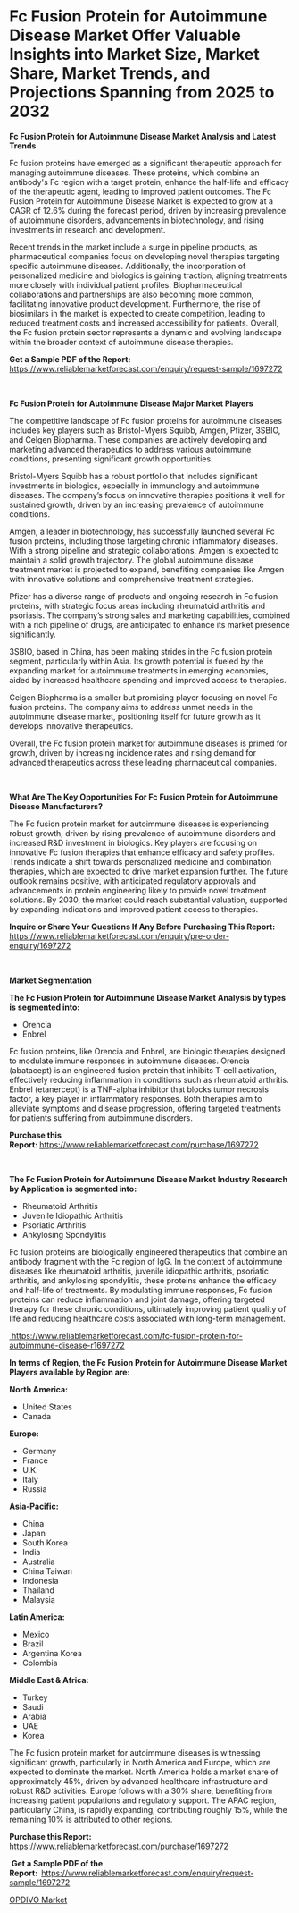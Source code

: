 <p><h1>Fc Fusion Protein for Autoimmune Disease Market Offer Valuable Insights into Market Size, Market Share, Market Trends, and Projections Spanning from 2025 to 2032</h1></p><p><strong>Fc Fusion Protein for Autoimmune Disease Market Analysis and Latest Trends</strong></p>
<p><p>Fc fusion proteins have emerged as a significant therapeutic approach for managing autoimmune diseases. These proteins, which combine an antibody's Fc region with a target protein, enhance the half-life and efficacy of the therapeutic agent, leading to improved patient outcomes. The Fc Fusion Protein for Autoimmune Disease Market is expected to grow at a CAGR of 12.6% during the forecast period, driven by increasing prevalence of autoimmune disorders, advancements in biotechnology, and rising investments in research and development.</p><p>Recent trends in the market include a surge in pipeline products, as pharmaceutical companies focus on developing novel therapies targeting specific autoimmune diseases. Additionally, the incorporation of personalized medicine and biologics is gaining traction, aligning treatments more closely with individual patient profiles. Biopharmaceutical collaborations and partnerships are also becoming more common, facilitating innovative product development. Furthermore, the rise of biosimilars in the market is expected to create competition, leading to reduced treatment costs and increased accessibility for patients. Overall, the Fc fusion protein sector represents a dynamic and evolving landscape within the broader context of autoimmune disease therapies.</p></p>
<p><strong>Get a Sample PDF of the Report:&nbsp;</strong> <a href="https://www.reliablemarketforecast.com/enquiry/request-sample/1697272?utm_campaign=2929&utm_medium=2&utm_source=Github&utm_content=ia&utm_term=27032025&utm_id=fc-fusion-protein-for-autoimmune-disease">https://www.reliablemarketforecast.com/enquiry/request-sample/1697272</a></p>
<p>&nbsp;</p>
<p><strong>Fc Fusion Protein for Autoimmune Disease Major Market Players</strong></p>
<p><p>The competitive landscape of Fc fusion proteins for autoimmune diseases includes key players such as Bristol-Myers Squibb, Amgen, Pfizer, 3SBIO, and Celgen Biopharma. These companies are actively developing and marketing advanced therapeutics to address various autoimmune conditions, presenting significant growth opportunities.</p><p>Bristol-Myers Squibb has a robust portfolio that includes significant investments in biologics, especially in immunology and autoimmune diseases. The company’s focus on innovative therapies positions it well for sustained growth, driven by an increasing prevalence of autoimmune conditions.</p><p>Amgen, a leader in biotechnology, has successfully launched several Fc fusion proteins, including those targeting chronic inflammatory diseases. With a strong pipeline and strategic collaborations, Amgen is expected to maintain a solid growth trajectory. The global autoimmune disease treatment market is projected to expand, benefiting companies like Amgen with innovative solutions and comprehensive treatment strategies.</p><p>Pfizer has a diverse range of products and ongoing research in Fc fusion proteins, with strategic focus areas including rheumatoid arthritis and psoriasis. The company’s strong sales and marketing capabilities, combined with a rich pipeline of drugs, are anticipated to enhance its market presence significantly.</p><p>3SBIO, based in China, has been making strides in the Fc fusion protein segment, particularly within Asia. Its growth potential is fueled by the expanding market for autoimmune treatments in emerging economies, aided by increased healthcare spending and improved access to therapies.</p><p>Celgen Biopharma is a smaller but promising player focusing on novel Fc fusion proteins. The company aims to address unmet needs in the autoimmune disease market, positioning itself for future growth as it develops innovative therapeutics.</p><p>Overall, the Fc fusion protein market for autoimmune diseases is primed for growth, driven by increasing incidence rates and rising demand for advanced therapeutics across these leading pharmaceutical companies.</p></p>
<p>&nbsp;</p>
<p><strong>What Are The Key Opportunities For Fc Fusion Protein for Autoimmune Disease Manufacturers?</strong></p>
<p><p>The Fc fusion protein market for autoimmune diseases is experiencing robust growth, driven by rising prevalence of autoimmune disorders and increased R&D investment in biologics. Key players are focusing on innovative Fc fusion therapies that enhance efficacy and safety profiles. Trends indicate a shift towards personalized medicine and combination therapies, which are expected to drive market expansion further. The future outlook remains positive, with anticipated regulatory approvals and advancements in protein engineering likely to provide novel treatment solutions. By 2030, the market could reach substantial valuation, supported by expanding indications and improved patient access to therapies.</p></p>
<p><strong>Inquire or Share Your Questions If Any Before Purchasing This Report:</strong> <a href="https://www.reliablemarketforecast.com/enquiry/pre-order-enquiry/1697272?utm_campaign=2929&utm_medium=2&utm_source=Github&utm_content=ia&utm_term=27032025&utm_id=fc-fusion-protein-for-autoimmune-disease">https://www.reliablemarketforecast.com/enquiry/pre-order-enquiry/1697272</a></p>
<p>&nbsp;</p>
<p><strong>Market Segmentation</strong></p>
<p><strong>The Fc Fusion Protein for Autoimmune Disease Market Analysis by types is segmented into:</strong></p>
<p><ul><li>Orencia</li><li>Enbrel</li></ul></p>
<p><p>Fc fusion proteins, like Orencia and Enbrel, are biologic therapies designed to modulate immune responses in autoimmune diseases. Orencia (abatacept) is an engineered fusion protein that inhibits T-cell activation, effectively reducing inflammation in conditions such as rheumatoid arthritis. Enbrel (etanercept) is a TNF-alpha inhibitor that blocks tumor necrosis factor, a key player in inflammatory responses. Both therapies aim to alleviate symptoms and disease progression, offering targeted treatments for patients suffering from autoimmune disorders.</p></p>
<p><strong>Purchase this Report:&nbsp;</strong><a href="https://www.reliablemarketforecast.com/purchase/1697272?utm_campaign=2929&utm_medium=2&utm_source=Github&utm_content=ia&utm_term=27032025&utm_id=fc-fusion-protein-for-autoimmune-disease">https://www.reliablemarketforecast.com/purchase/1697272</a></p>
<p>&nbsp;</p>
<p><strong>The Fc Fusion Protein for Autoimmune Disease Market Industry Research by Application is segmented into:</strong></p>
<p><ul><li>Rheumatoid Arthritis</li><li>Juvenile Idiopathic Arthritis</li><li>Psoriatic Arthritis</li><li>Ankylosing Spondylitis</li></ul></p>
<p><p>Fc fusion proteins are biologically engineered therapeutics that combine an antibody fragment with the Fc region of IgG. In the context of autoimmune diseases like rheumatoid arthritis, juvenile idiopathic arthritis, psoriatic arthritis, and ankylosing spondylitis, these proteins enhance the efficacy and half-life of treatments. By modulating immune responses, Fc fusion proteins can reduce inflammation and joint damage, offering targeted therapy for these chronic conditions, ultimately improving patient quality of life and reducing healthcare costs associated with long-term management.</p></p>
<p><a href="https://www.reliablemarketforecast.com/fc-fusion-protein-for-autoimmune-disease-r1697272?utm_campaign=2929&utm_medium=2&utm_source=Github&utm_content=ia&utm_term=27032025&utm_id=fc-fusion-protein-for-autoimmune-disease">&nbsp;https://www.reliablemarketforecast.com/fc-fusion-protein-for-autoimmune-disease-r1697272</a></p>
<p><strong>In terms of Region, the Fc Fusion Protein for Autoimmune Disease Market Players available by Region are:</strong></p>
<p>
    <p> <strong> North America: </strong>
        <ul>
            <li>United States</li>
            <li>Canada</li>
        </ul>
        </p> 
    <p> <strong> Europe: </strong>
        <ul>
            <li>Germany</li>
            <li>France</li>
            <li>U.K.</li>
            <li>Italy</li>
            <li>Russia</li>
        </ul>
        </p> 
    <p> <strong> Asia-Pacific: </strong>
        <ul>
            <li>China</li>
            <li>Japan</li>
            <li>South Korea</li>
            <li>India</li>
            <li>Australia</li>
            <li>China Taiwan</li>
            <li>Indonesia</li>
            <li>Thailand</li>
            <li>Malaysia</li>
        </ul>
        </p> 
    <p> <strong> Latin America: </strong>
        <ul>
            <li>Mexico</li>
            <li>Brazil</li>
            <li>Argentina Korea</li>
            <li>Colombia</li>
        </ul>
        </p> 
    <p> <strong> Middle East & Africa: </strong>
        <ul>
            <li>Turkey</li>
            <li>Saudi</li>
            <li>Arabia</li>
            <li>UAE</li>
            <li>Korea</li>
        </ul>
    </p>
    </p>
<p><p>The Fc fusion protein market for autoimmune diseases is witnessing significant growth, particularly in North America and Europe, which are expected to dominate the market. North America holds a market share of approximately 45%, driven by advanced healthcare infrastructure and robust R&D activities. Europe follows with a 30% share, benefiting from increasing patient populations and regulatory support. The APAC region, particularly China, is rapidly expanding, contributing roughly 15%, while the remaining 10% is attributed to other regions.</p></p>
<p><strong>Purchase this Report: </strong><a href="https://www.reliablemarketforecast.com/purchase/1697272?utm_campaign=2929&utm_medium=2&utm_source=Github&utm_content=ia&utm_term=27032025&utm_id=fc-fusion-protein-for-autoimmune-disease">https://www.reliablemarketforecast.com/purchase/1697272</a></p>
<p>&nbsp;<strong>Get a Sample PDF of the Report:&nbsp;&nbsp;</strong><a href="https://www.reliablemarketforecast.com/enquiry/request-sample/1697272?utm_campaign=2929&utm_medium=2&utm_source=Github&utm_content=ia&utm_term=27032025&utm_id=fc-fusion-protein-for-autoimmune-disease">https://www.reliablemarketforecast.com/enquiry/request-sample/1697272</a></p>
<p><strong></strong></p>
<p><p><a href="https://github.com/verikaahova/Market-Research-Report-List-1/blob/main/opdivo-market.md?utm_campaign=2929&utm_medium=2&utm_source=Github&utm_content=ia&utm_term=27032025&utm_id=fc-fusion-protein-for-autoimmune-disease">OPDIVO Market</a></p></p>